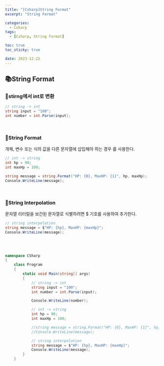 ```yaml
---
title: "[Csharp]String Format"
excerpt: "String Format"

categories:
  - Csharp
tags:
  - [Csharp, String Format]

toc: true
toc_sticky: true

date: 2023-12-22
---
```


## 📚String Format
### 📄stirng에서 int로 변환

```cs
// string -> int
string input = "100";
int number = int.Parse(input);
```

<br>

### 📄String Format
개체, 변수 또는 식의 값을 다른 문자열에 삽입해야 하는 경우 를 사용한다.

```cs
// int -> string
int hp = 90;
int maxHp = 100;

string message = string.Format("HP: {0}, MaxHP: {1}", hp, maxHp);
Console.WriteLine(message);
```

<br>

### 📄String Interpolation
문자열 리터럴을 보간된 문자열로 식별하려면 $ 기호를 사용하여 추가한다.

```cs
// string interpolation
string message = $"HP: {hp}, MaxHP: {maxHp}";
Console.WriteLine(message);
```

<br><br>

```cs
namespace CSharp
{
    class Program
    {
        static void Main(string[] args)
        {
            // string -> int
            string input = "100";
            int number = int.Parse(input);

            Console.WriteLine(number);

            // int -> string
            int hp = 90;
            int maxHp = 100;

            //string message = string.Format("HP: {0}, MaxHP: {1}", hp, maxHp);
            //Console.WriteLine(message);

            // string interpolation
            string message = $"HP: {hp}, MaxHP: {maxHp}";
            Console.WriteLine(message);
        }
    }
```

<br><br>